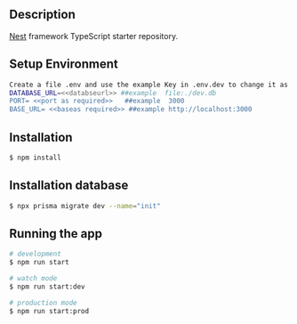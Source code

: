 ## Description

[Nest](https://github.com/nestjs/nest) framework TypeScript starter repository.

## Setup Environment

```bash
Create a file .env and use the example Key in .env.dev to change it as needed.
DATABASE_URL=<<databseurl>> ##example  file:./dev.db
PORT= <<port as required>>   ##example  3000
BASE_URL= <<baseas required>> ##example http://localhost:3000
```

## Installation

```bash
$ npm install
```

## Installation database

```bash
$ npx prisma migrate dev --name="init"
```

## Running the app

```bash
# development
$ npm run start

# watch mode
$ npm run start:dev

# production mode
$ npm run start:prod
```
